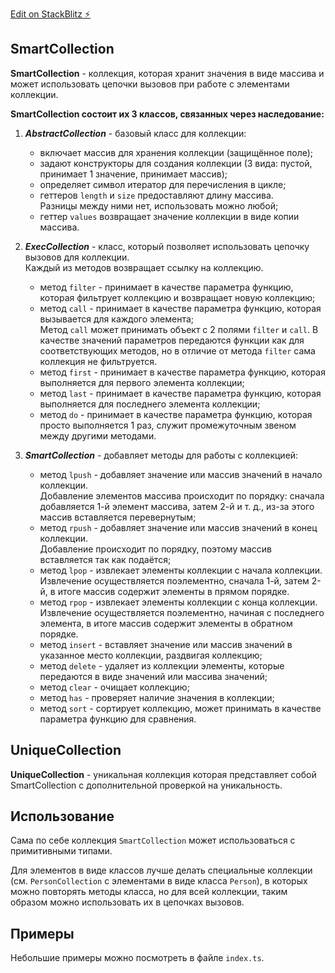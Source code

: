 [Edit on StackBlitz ⚡️](https://stackblitz.com/edit/typescript-z8io8j)

## SmartCollection

**SmartCollection** - коллекция, которая хранит значения в виде массива и может использовать цепочки вызовов при работе с элементами коллекции.

**SmartCollection состоит их 3 классов, связанных через наследование:**
1. ***AbstractCollection*** - базовый класс для коллекции: 
    - включает массив для хранения коллекции (защищённое поле);
    - задают конструкторы для создания коллекции (3 вида: пустой, принимает 1 значение, принимает массив);
    - определяет символ итератор для перечисления в цикле;
    - геттеров `length` и `size` предоставляют длину массива.  
    Разницы между ними нет, использовать можно любой;
    - геттер `values` возвращает значение коллекции в виде копии массива.


1. ***ExecCollection*** - класс, который позволяет использовать цепочку вызовов для коллекции.  
Каждый из методов возвращает ссылку на коллекцию.
    - метод `filter` - принимает в качестве параметра функцию, которая фильтрует коллекцию и возвращает новую коллекцию;
    - метод `call` - принимает в качестве параметра функцию, которая вызывается для каждого элемента;  
    Метод  `call` может принимать объект с 2 полями `filter` и `call`. В качестве значений параметров передаются функции как для соответствующих методов, но в отличие от метода `filter` сама коллекция не фильтруется.
    - метод `first` - принимает в качестве параметра функцию, которая выполняется для первого элемента коллекции;
    - метод `last` - принимает в качестве параметра функцию, которая выполняется для последнего элемента коллекции;
    - метод `do` - принимает в качестве параметра функцию, которая просто выполняется 1 раз, служит промежуточным звеном между другими методами.


1. ***SmartCollection*** - добавляет методы для работы с коллекцией:
    - метод `lpush` - добавляет значение или массив значений в начало коллекции.  
    Добавление элементов массива происходит по порядку: сначала добавляется 1-й элемент массива, затем 2-й и т. д., из-за этого массив вставляется перевернутым; 
    - метод `rpush` - добавляет значение или массив значений в конец коллекции.  
    Добавление происходит по порядку, поэтому массив вставляется так как подаётся;
    - метод `lpop` - извлекает элементы коллекции с начала коллекции.  
    Извлечение осуществляется поэлементно, сначала 1-й, затем 2-й, в итоге массив содержит элементы в прямом порядке.
    - метод `rpop` - извлекает элементы коллекции с конца коллекции.  
    Извлечение осуществляется поэлементно, начиная с последнего элемента, в итоге массив содержит элементы в обратном порядке.
    - метод `insert` - вставляет значение или массив значений в указанное место коллекции, раздвигая коллекцию; 
    - метод `delete` - удаляет из коллекции элементы, которые передаются в виде значений или массива значений;  
    - метод `clear` -  очищает коллекцию;
    - метод `has` -  проверяет наличие значения в коллекции;
    - метод `sort` -  сортирует коллекцию, может принимать в качестве параметра функцию для сравнения.


## UniqueCollection

**UniqueCollection** - уникальная коллекция которая представляет собой SmartCollection с дополнительной проверкой на уникальность. 


## Использование
Сама по себе коллекция `SmartCollection` может использоваться с примитивными типами.

Для элементов в виде классов лучше делать специальные коллекции (см. `PersonCollection` с элементами в виде класса `Person`), в которых можно повторять методы класса, но для всей коллекции, таким образом можно использовать их в цепочках вызовов.

## Примеры

Небольшие примеры можно посмотреть в файле `index.ts`.
